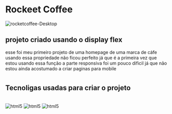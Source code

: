 # Rockeet Coffee

![rocketcoffee-Desktop](https://user-images.githubusercontent.com/92763121/173243991-bafd2ca3-01f5-44f4-9b05-cc6ba10c1297.png)

## projeto criado usando o display flex
esse foi meu primeiro projeto de uma homepage de uma marca de cáfe usando essa propriedade não ficou perfeito já que é a primeira vez que estou usando essa função
a parte responsiva foi um pouco dificil já que não estou ainda acostumado a criar paginas para mobile
#
## Tecnoligas usadas para criar o projeto
<div style="display: inline_block"><br/>
<img align="center" alt="html5" src="https://img.shields.io/badge/HTML5-E34F26?style=for-the-badge&logo=html5&logoColor=white"/>
<img align="center" alt="html5" src="https://img.shields.io/badge/CSS3-1572B6?style=for-the-badge&logo=css3&logoColor=white"/>
<img align="center" alt="html5" src="https://img.shields.io/badge/JavaScript-F7DF1E?style=for-the-badge&logo=javascript&logoColor=black"/>
</div>
<br>
